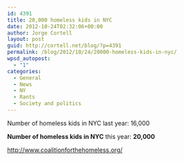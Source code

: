```yaml
---
id: 4391
title: 20,000 homeless kids in NYC
date: 2012-10-24T02:32:06+00:00
author: Jorge Cortell
layout: post
guid: http://cortell.net/blog/?p=4391
permalink: /blog/2012/10/24/20000-homeless-kids-in-nyc/
wpsd_autopost:
  - "1"
categories:
  - General
  - News
  - NY
  - Rants
  - Society and politics
---
```

Number of homeless kids in NYC last year: 16,000

**Number of homeless kids in NYC** this year: **20,000**

<a title="http://www.coalitionforthehomeless.org/" href="http://www.coalitionforthehomeless.org/" target="_blank">http://www.coalitionforthehomeless.org/</a>